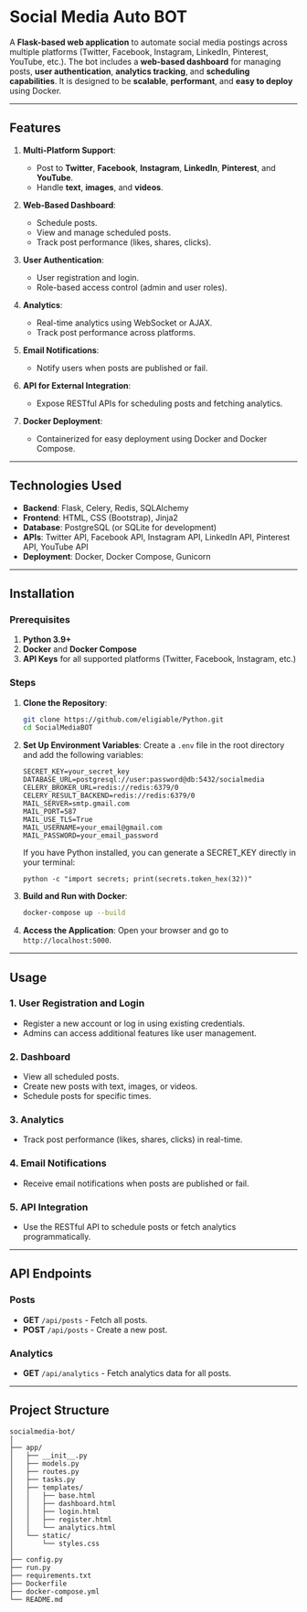 # **Social Media Auto BOT**

A **Flask-based web application** to automate social media postings across multiple platforms (Twitter, Facebook, Instagram, LinkedIn, Pinterest, YouTube, etc.). The bot includes a **web-based dashboard** for managing posts, **user authentication**, **analytics tracking**, and **scheduling capabilities**. It is designed to be **scalable**, **performant**, and **easy to deploy** using Docker.

---

## **Features**

1. **Multi-Platform Support**:
   - Post to **Twitter**, **Facebook**, **Instagram**, **LinkedIn**, **Pinterest**, and **YouTube**.
   - Handle **text**, **images**, and **videos**.

2. **Web-Based Dashboard**:
   - Schedule posts.
   - View and manage scheduled posts.
   - Track post performance (likes, shares, clicks).

3. **User Authentication**:
   - User registration and login.
   - Role-based access control (admin and user roles).

4. **Analytics**:
   - Real-time analytics using WebSocket or AJAX.
   - Track post performance across platforms.

5. **Email Notifications**:
   - Notify users when posts are published or fail.

6. **API for External Integration**:
   - Expose RESTful APIs for scheduling posts and fetching analytics.

7. **Docker Deployment**:
   - Containerized for easy deployment using Docker and Docker Compose.

---

## **Technologies Used**

- **Backend**: Flask, Celery, Redis, SQLAlchemy
- **Frontend**: HTML, CSS (Bootstrap), Jinja2
- **Database**: PostgreSQL (or SQLite for development)
- **APIs**: Twitter API, Facebook API, Instagram API, LinkedIn API, Pinterest API, YouTube API
- **Deployment**: Docker, Docker Compose, Gunicorn

---

## **Installation**

### **Prerequisites**

1. **Python 3.9+**
2. **Docker** and **Docker Compose**
3. **API Keys** for all supported platforms (Twitter, Facebook, Instagram, etc.)

### **Steps**

1. **Clone the Repository**:
   ```bash
   git clone https://github.com/eligiable/Python.git
   cd SocialMediaBOT
   ```

2. **Set Up Environment Variables**:
   Create a `.env` file in the root directory and add the following variables:
   ```plaintext
   SECRET_KEY=your_secret_key
   DATABASE_URL=postgresql://user:password@db:5432/socialmedia
   CELERY_BROKER_URL=redis://redis:6379/0
   CELERY_RESULT_BACKEND=redis://redis:6379/0
   MAIL_SERVER=smtp.gmail.com
   MAIL_PORT=587
   MAIL_USE_TLS=True
   MAIL_USERNAME=your_email@gmail.com
   MAIL_PASSWORD=your_email_password
   ```
   If you have Python installed, you can generate a SECRET_KEY directly in your terminal:
   ```
   python -c "import secrets; print(secrets.token_hex(32))"
   ```

3. **Build and Run with Docker**:
   ```bash
   docker-compose up --build
   ```

4. **Access the Application**:
   Open your browser and go to `http://localhost:5000`.

---

## **Usage**

### **1. User Registration and Login**
- Register a new account or log in using existing credentials.
- Admins can access additional features like user management.

### **2. Dashboard**
- View all scheduled posts.
- Create new posts with text, images, or videos.
- Schedule posts for specific times.

### **3. Analytics**
- Track post performance (likes, shares, clicks) in real-time.

### **4. Email Notifications**
- Receive email notifications when posts are published or fail.

### **5. API Integration**
- Use the RESTful API to schedule posts or fetch analytics programmatically.

---

## **API Endpoints**

### **Posts**
- **GET** `/api/posts` - Fetch all posts.
- **POST** `/api/posts` - Create a new post.

### **Analytics**
- **GET** `/api/analytics` - Fetch analytics data for all posts.

---

## **Project Structure**

```
socialmedia-bot/
│
├── app/
│   ├── __init__.py
│   ├── models.py
│   ├── routes.py
│   ├── tasks.py
│   ├── templates/
│   │   ├── base.html
│   │   ├── dashboard.html
│   │   ├── login.html
│   │   ├── register.html
│   │   └── analytics.html
│   └── static/
│       └── styles.css
│
├── config.py
├── run.py
├── requirements.txt
├── Dockerfile
├── docker-compose.yml
└── README.md
```